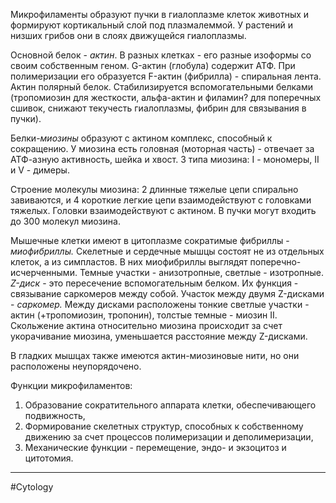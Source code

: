 
Микрофиламенты образуют пучки в гиалоплазме клеток животных и формируют кортикальный слой под плазмалеммой. У растений и низших грибов они в слоях движущейся гиалоплазмы.

  

Основной белок - _актин_. В разных клетках - его разные изоформы со своим собственным геном. G-актин (глобула) содержит АТФ. При полимеризации его образуется F-актин (фибрилла) - спиральная лента. Актин полярный белок. Стабилизируется вспомогательными белками (тропомиозин для жесткости, альфа-актин и филамин? для поперечных сшивок, снижают текучесть гиалоплазмы, фибрин для связывания в пучки).

  

Белки-_миозины_ образуют с актином комплекс, способный к сокращению. У миозина есть головная (моторная часть) - отвечает за АТФ-азную активность, шейка и хвост. 3 типа миозина: I - мономеры, II и V - димеры.

  

Строение молекулы миозина: 2 длинные тяжелые цепи спирально завиваются, и 4 короткие легкие цепи взаимодействуют с головками тяжелых. Головки взаимодействуют с актином. В пучки могут входить до 300 молекул миозина.

Мышечные клетки имеют в цитоплазме сократимые фибриллы - _миофибриллы._ Скелетные и сердечные мышцы состоят не из отдельных клеток, а из симпластов. В них миофибриллы выглядят поперечно-исчерченными. Темные участки - анизотропные, светлые - изотропные. _Z-диск_ - это пересечение вспомогательным белком. Их функция - связывание саркомеров между собой. Участок между двумя Z-дисками - _саркомер._ Между дисками расположены тонкие светлые участки - актин (+тропомиозин, тропонин), толстые темные - миозин II. Скольжение актина относительно миозина происходит за счет укорачивание миозина, уменьшается расстояние между Z-дисками.

  

В гладких мышцах также имеются актин-миозиновые нити, но они расположены неупорядочено.

  

Функции микрофиламентов:

1. Образование сократительного аппарата клетки, обеспечивающего подвижность,
2. Формирование скелетных структур, способных к собственному движению за счет процессов полимеризации и деполимеризации,
3. Механические функции - перемещение, эндо- и экзоцитоз и цитотомия.


---
#Cytology 